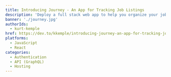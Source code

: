 ```yaml
---
title: Introducing Journey - An App for Tracking Job Listings
description: 'Deploy a full stack web app to help you organize your job search in minutes with React and AWS Amplify'
banner: './journey.jpg'
authorIds:
  - kurt-kemple
href: https://dev.to/kkemple/introducing-journey-an-app-for-tracking-job-listings-3pa4
platforms:
  - JavaScript
  - React
categories:
  - Authentication
  - API (GraphQL)
  - Hosting
---
```

